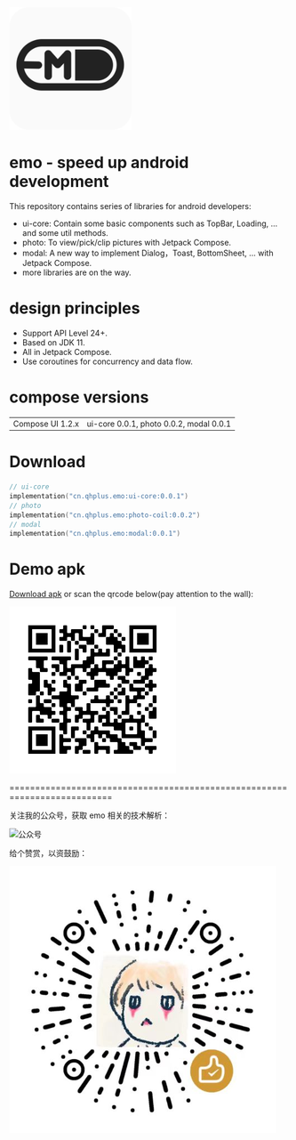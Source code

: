 <img src="image/emo.png" alt="logo" width="220" height="220"/> 

# emo - speed up android development

This repository contains series of libraries for android developers:

- ui-core: Contain some basic components such as TopBar, Loading, ... and some util methods.
- photo: To view/pick/clip pictures with Jetpack Compose.
- modal: A new way to implement Dialog，Toast, BottomSheet, ... with Jetpack Compose.
- more libraries are on the way.

# design principles

- Support API Level 24+.
- Based on JDK 11.
- All in Jetpack Compose.
- Use coroutines for concurrency and data flow.

# compose versions

<table>
 <tr>
  <td>Compose UI 1.2.x</td>
  <td> ui-core 0.0.1, photo 0.0.2, modal 0.0.1</td>
 </tr>
</table>

# Download

```kts
// ui-core
implementation("cn.qhplus.emo:ui-core:0.0.1")
// photo
implementation("cn.qhplus.emo:photo-coil:0.0.2")
// modal
implementation("cn.qhplus.emo:modal:0.0.1")
```

# Demo apk

[Download apk](apk/emo.apk) or scan the qrcode below(pay attention to the wall):

![apk](image/apk-qr.png)

==========================================================================


关注我的公众号，获取 emo 相关的技术解析：

![公众号](image/subions.png)


给个赞赏，以资鼓励：

![赞赏码](image/reward.png)